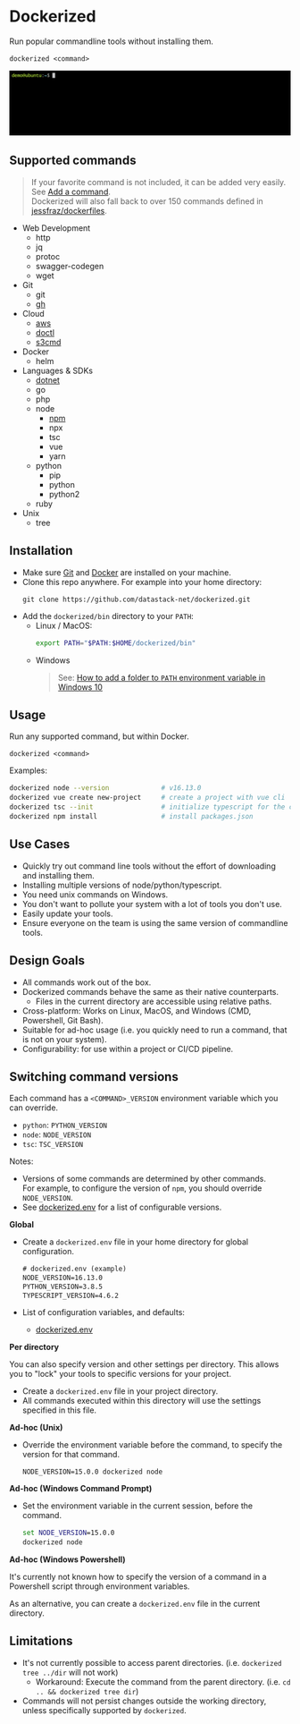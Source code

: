 # Dockerized
Run popular commandline tools without installing them.

```shell
dockerized <command>
```

![demo](terminalizer.gif)

## Supported commands

> If your favorite command is not included, it can be added very easily. See [Add a command](DEV.md).  
> Dockerized will also fall back to over 150 commands defined in [jessfraz/dockerfiles](https://github.com/jessfraz/dockerfiles).

- Web Development
  - http
  - jq
  - protoc
  - swagger-codegen
  - wget
- Git
  - git 
  - [gh](apps/gh/Readme.md) 
- Cloud
  - [aws](apps/aws/Readme.md) 
  - [doctl](apps/doctl/Readme.md)
  - [s3cmd](apps/s3cmd/Readme.md)
- Docker
  - helm
- Languages & SDKs
  - [dotnet](apps/dotnet/Readme.md)
  - go
  - php
  - node
    - [npm](apps/npm/Readme.md)
    - npx
    - tsc
    - vue
    - yarn
  - python
    - pip
    - python
    - python2
  - ruby
- Unix
  - tree


## Installation

- Make sure [Git](https://git-scm.com/downloads) and [Docker](https://docs.docker.com/get-docker/) are installed on your machine.
- Clone this repo anywhere. For example into your home directory:
  ```shell
  git clone https://github.com/datastack-net/dockerized.git
  ```
- Add the `dockerized/bin` directory to your `PATH`:
  - Linux / MacOS:
    ```bash
    export PATH="$PATH:$HOME/dockerized/bin"
    ```
  - Windows
    > See: [How to add a folder to `PATH` environment variable in Windows 10](https://stackoverflow.com/questions/44272416)


## Usage

Run any supported command, but within Docker.

```shell
dockerized <command>
```

Examples:

```bash
dockerized node --version             # v16.13.0
dockerized vue create new-project     # create a project with vue cli
dockerized tsc --init                 # initialize typescript for the current directory
dockerized npm install                # install packages.json
```

## Use Cases

- Quickly try out command line tools without the effort of downloading and installing them.
- Installing multiple versions of node/python/typescript.
- You need unix commands on Windows.
- You don't want to pollute your system with a lot of tools you don't use.
- Easily update your tools.
- Ensure everyone on the team is using the same version of commandline tools.

## Design Goals

- All commands work out of the box.
- Dockerized commands behave the same as their native counterparts.
  - Files in the current directory are accessible using relative paths.
- Cross-platform: Works on Linux, MacOS, and Windows (CMD, Powershell, Git Bash).
- Suitable for ad-hoc usage (i.e. you quickly need to run a command, that is not on your system).
- Configurability: for use within a project or CI/CD pipeline.

## Switching command versions 

Each command has a `<COMMAND>_VERSION` environment variable which you can override.

- `python`: `PYTHON_VERSION`
- `node`: `NODE_VERSION`
- `tsc`: `TSC_VERSION`

Notes:
- Versions of some commands are determined by other commands.  
  For example, to configure the version of `npm`, you should override `NODE_VERSION`.
- See [dockerized.env](dockerized.env) for a list of configurable versions.



**Global**

- Create a `dockerized.env` file in your home directory for global configuration.   

    ```shell
    # dockerized.env (example)
    NODE_VERSION=16.13.0
    PYTHON_VERSION=3.8.5
    TYPESCRIPT_VERSION=4.6.2
    ```
  
- List of configuration variables, and defaults:
  - [dockerized.env](dockerized.env)


**Per directory**

You can also specify version and other settings per directory.
This allows you to "lock" your tools to specific versions for your project.

- Create a `dockerized.env` file in your project directory.
- All commands executed within this directory will use the settings specified in this file.

**Ad-hoc (Unix)**

- Override the environment variable before the command, to specify the version for that command.

    ```shell
    NODE_VERSION=15.0.0 dockerized node
    ```

**Ad-hoc (Windows Command Prompt)**

- Set the environment variable in the current session, before the command.

    ```cmd
    set NODE_VERSION=15.0.0
    dockerized node
    ```

**Ad-hoc (Windows Powershell)**

It's currently not known how to specify the version of a command in a Powershell script through environment variables.

As an alternative, you can create a `dockerized.env` file in the current directory.


## Limitations

- It's not currently possible to access parent directories. (i.e. `dockerized tree ../dir` will not work)
  - Workaround: Execute the command from the parent directory. (i.e. `cd .. && dockerized tree dir`)
- Commands will not persist changes outside the working directory, unless specifically supported by `dockerized`.
